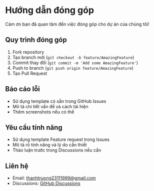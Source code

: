 # Hướng dẫn đóng góp

Cảm ơn bạn đã quan tâm đến việc đóng góp cho dự án của chúng tôi!

## Quy trình đóng góp

1. Fork repository
2. Tạo branch mới (`git checkout -b feature/AmazingFeature`)
3. Commit thay đổi (`git commit -m 'Add some AmazingFeature'`)
4. Push to branch (`git push origin feature/AmazingFeature`)
5. Tạo Pull Request

## Báo cáo lỗi

- Sử dụng template có sẵn trong GitHub Issues
- Mô tả chi tiết vấn đề và cách tái hiện
- Thêm screenshots nếu có thể

## Yêu cầu tính năng

- Sử dụng template Feature request trong Issues
- Mô tả rõ tính năng và lý do cần thiết
- Thảo luận trước trong Discussions nếu cần

## Liên hệ

- Email: thanhtruong23111999@gmail.com
- Discussions: [GitHub Discussions](https://github.com/Truongpyeo/DTUDZ2_NhanLuc/discussions)
